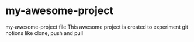 # my-awesome-project
my-awesome-project file
This awesome project is created to experiment git notions like clone, push and pull
